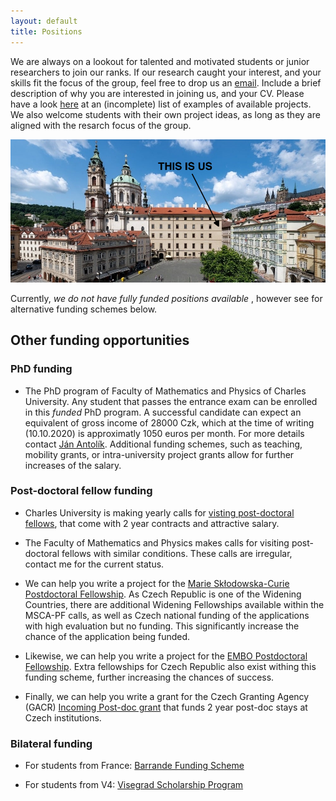 ```yaml
---
layout: default
title: Positions
---
```



We are always on a lookout for talented and motivated students or junior researchers to join our ranks.
If our research caught your interest, and your skills fit the focus of the group, feel free to drop us an [email](/index.html). Include a brief description of why you are interested in joining us, and your CV.
Please have a look [here](/research.html) at an (incomplete) list of examples of available projects.
We also welcome students with their own project ideas, as long as they are aligned with the
resarch focus of the group.

<div >
<img class="charles_uni_picture" src="./assets/img/mff_malostranske_namesti_crop_with_arrow.png">
</div> 

Currently, _we do not have fully funded positions available_ , however see for alternative funding schemes below.


<!--
<center><h2 style="color:red;"> Open postdoctoral position focusing on computational modelling of early visual system and neuro-prosthetic system design. </h2></center>

**Multiple projects possible:**
* Modeling electrical stimulation in a spiking model of the primary visual cortex. The goal of this project is to understand how intra-cortical stimulation can be used to restore vision in blind subjects.
* Deep-neural networks in visual neuroscience, especially applications for understanding of visual perception under artificial cortical stimulation.
* Study of cortical dynamics of spontaneous or artificially evoked activity in the visual cortex.  
* Biologically detailed spiking large-scale models of early visual cortical pathway - from Retina to V4.


|:--|:-- |
|**Requirements:**     | Strong computational and analytical skills. Experience in computational modeling, spiking neural networks, machine learning or understanding of electric field propagation in biological mediums are of great advantage but not strictly required.|
|**Duration:**         | 2 years, with possible extension|
|**Funding:**          | Fully funded for 4 years|
|**Starting date:**    | Now
|**To apply, send:**   | Detailed CV and cover letter explaining your interests and how your skills align with our project to: antolikjan@gmail.com|

<br />
We will be accepting applications until position is filled.
-->



## Other funding opportunities

### PhD funding

- The PhD program of Faculty of Mathematics and Physics of Charles University. Any student that
  passes the entrance exam can be enrolled in this _funded_ PhD program. A successful candidate can
  expect an equivalent of gross income of 28000 Czk, which at the time of writing (10.10.2020) is
  approximatly 1050 euros per month. For more details contact [Ján Antolík](https://Antolik.net). 
  Additional funding schemes, such as teaching, mobility grants, or intra-university project grants 
  allow for further increases of the salary.

### Post-doctoral fellow funding

- Charles University is making yearly calls for [visting post-doctoral fellows](https://cuni.cz/UKEN-178.html),
  that come with 2 year contracts and attractive salary.

- The Faculty of Mathematics and Physics makes calls for visiting post-doctoral fellows with similar conditions. These calls are irregular, contact
  me for the current status.

- We can help you write a project for the [Marie Skłodowska-Curie Postdoctoral Fellowship](https://ec.europa.eu/research/mariecurieactions/actions/individual-fellowships_en). 
As Czech Republic is one of the Widening Countries, there are additional Widening Fellowships available within the MSCA-PF calls, as well as Czech national funding of the 
applications with high evaluation but no funding. This significantly increase the chance of the application being funded.

- Likewise, we can help you write a project for the [EMBO Postdoctoral Fellowship](https://www.embo.org/funding/fellowships-grants-and-career-support/postdoctoral-fellowships/).
Extra fellowships for Czech Republic also exist withing this funding scheme, further increasing the chances of success.

- Finally, we can help you write a grant for the Czech Granting Agency (GACR) [Incoming Post-doc grant](https://gacr.cz/en/types-of-grant-projects/) that funds 2 year post-doc 
stays at Czech institutions.

### Bilateral funding

- For students from France: [Barrande Funding Scheme](https://studium.ifp.cz/en/doctorants/barrande-fellowship-program/?fbclid=IwAR3r-ISWEpvANAmC5b5wdR7S4HKg54JphDiTXnJ1sL6C22REYRs8bnbwE7A)

- For students from V4: [Visegrad Scholarship Program](https://www.visegradfund.org/apply/mobilities/visegrad-scholarship/?c=how-to-apply)
